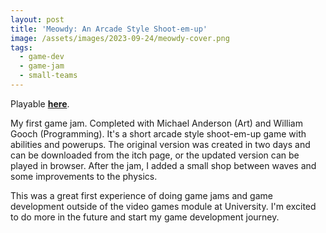 ```yaml
---
layout: post
title: 'Meowdy: An Arcade Style Shoot-em-up'
image: /assets/images/2023-09-24/meowdy-cover.png
tags:
  - game-dev
  - game-jam
  - small-teams
---
```


Playable **[here](https://kbippy.itch.io/meowdy)**.

My first game jam. Completed with Michael Anderson (Art) and William Gooch (Programming). It's a short arcade style shoot-em-up game with abilities and powerups. The original version was created in two days and can be downloaded from the itch page, or the updated version can be played in browser. After the jam, I added a small shop between waves and some improvements to the physics.

This was a great first experience of doing game jams and game development outside of the video games module at University. I'm excited to do more in the future and start my game development journey.
